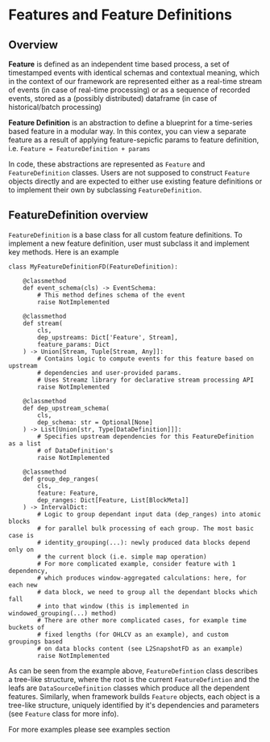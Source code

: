 # Features and Feature Definitions

## Overview

**Feature** is defined as an independent time based process, a set of timestamped events with identical schemas and contextual meaning,
which in the context of our framework are represented either as a real-time stream of events (in case of real-time processing) or
as a sequence of recorded events, stored as a (possibly distributed) dataframe (in case of historical/batch processing)

**Feature Definition** is an abstraction to define a blueprint for a time-series based
feature in a modular way. In this contex, you can view a separate feature as a result of applying feature-sepicfic
params to feature definition, i.e. ```Feature = FeatureDefinition + params```

In code, these abstractions are represented as ```Feature``` and ```FeatureDefinition``` classes. Users are not supposed to 
construct ```Feature``` objects directly and are expected to either use existing feature definitions or to implement their own
by subclassing ```FeatureDefinition```.

## FeatureDefinition overview

```FeatureDefinition```  is a base class for all custom feature definitions. To implement a new feature definition, user
must subclass it and implement key methods. Here is an example

```
class MyFeatureDefinitionFD(FeatureDefinition):

    @classmethod
    def event_schema(cls) -> EventSchema:
        # This method defines schema of the event
        raise NotImplemented

    @classmethod
    def stream(
        cls,
        dep_upstreams: Dict['Feature', Stream],
        feature_params: Dict
    ) -> Union[Stream, Tuple[Stream, Any]]:
        # Contains logic to compute events for this feature based on upstream
        # dependencies and user-provided params.
        # Uses Streamz library for declarative stream processing API
        raise NotImplemented

    @classmethod
    def dep_upstream_schema(
        cls, 
        dep_schema: str = Optional[None]
    ) -> List[Union[str, Type[DataDefinition]]]:
        # Specifies upstream dependencies for this FeatureDefinition as a list
        # of DataDefinition's
        raise NotImplemented

    @classmethod
    def group_dep_ranges(
        cls,
        feature: Feature,
        dep_ranges: Dict[Feature, List[BlockMeta]]
    ) -> IntervalDict:
        # Logic to group dependant input data (dep_ranges) into atomic blocks 
        # for parallel bulk processing of each group. The most basic case is 
        # identity_grouping(...): newly produced data blocks depend only on 
        # the current block (i.e. simple map operation)
        # For more complicated example, consider feature with 1 dependency, 
        # which produces window-aggregated calculations: here, for each new 
        # data block, we need to group all the dependant blocks which fall 
        # into that window (this is implemented in windowed_grouping(...) method)
        # There are other more complicated cases, for example time buckets of 
        # fixed lengths (for OHLCV as an example), and custom groupings based
        # on data blocks content (see L2SnapshotFD as an example)
        raise NotImplemented

```

As can be seen from the example above, ```FeatureDefintion``` class describes a tree-like structure,
where the root is the current ```FeatureDefintion``` and the leafs are ```DataSourceDefinition``` classes which
produce all the dependent features. Similarly, when framework builds ```Feature``` objects, each object is a
tree-like structure, uniquely identified by it's dependencies and parameters (see ```Feature``` class for more info).

For more examples please see examples section
